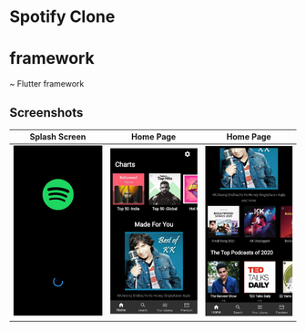 
# Spotify Clone


# framework
~ Flutter framework

## Screenshots

  | Splash Screen                                                  | Home Page                                                 | Home Page                                                  |
| -------------------------------------------------------------- | ----------------------------------------------------------------------- | -------------------------------------------------------------------- |
| <img src="images/SplashScreen.jpg" width=200 alt="Splash Screen"> | <img src="images/Screen1.jpg" width=200 alt="Home Page"> | <img src="images/Screen2.jpg" width=200 alt="Home Page"> |

